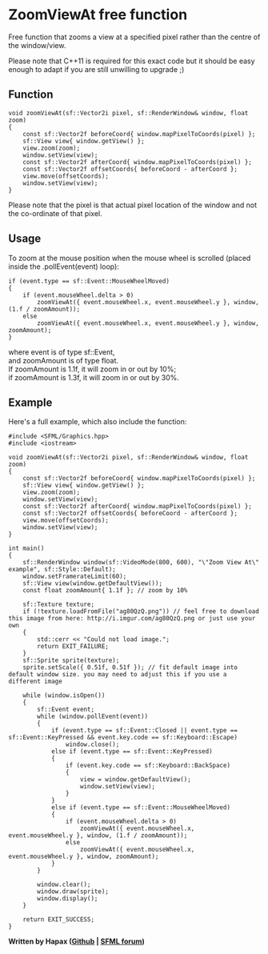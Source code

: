 # ZoomViewAt free function

Free function that zooms a view at a specified pixel rather than the centre of the window/view.

Please note that C++11 is required for this exact code but it should be easy enough to adapt if you are still unwilling to upgrade ;)

## Function
	void zoomViewAt(sf::Vector2i pixel, sf::RenderWindow& window, float zoom)
	{
		const sf::Vector2f beforeCoord{ window.mapPixelToCoords(pixel) };
		sf::View view{ window.getView() };
		view.zoom(zoom);
		window.setView(view);
		const sf::Vector2f afterCoord{ window.mapPixelToCoords(pixel) };
		const sf::Vector2f offsetCoords{ beforeCoord - afterCoord };
		view.move(offsetCoords);
		window.setView(view);
	}

Please note that the pixel is that actual pixel location of the window and not the co-ordinate of that pixel.

## Usage
To zoom at the mouse position when the mouse wheel is scrolled (placed inside the .pollEvent(event) loop):

	if (event.type == sf::Event::MouseWheelMoved)
	{
		if (event.mouseWheel.delta > 0)
			zoomViewAt({ event.mouseWheel.x, event.mouseWheel.y }, window, (1.f / zoomAmount));
		else
			zoomViewAt({ event.mouseWheel.x, event.mouseWheel.y }, window, zoomAmount);
	}

where event is of type sf::Event,  
and zoomAmount is of type float.  
If zoomAmount is 1.1f, it will zoom in or out by 10%;  
if zoomAmount is 1.3f, it will zoom in or out by 30%.

## Example
Here's a full example, which also include the function:

	#include <SFML/Graphics.hpp>
	#include <iostream>

	void zoomViewAt(sf::Vector2i pixel, sf::RenderWindow& window, float zoom)
	{
		const sf::Vector2f beforeCoord{ window.mapPixelToCoords(pixel) };
		sf::View view{ window.getView() };
		view.zoom(zoom);
		window.setView(view);
		const sf::Vector2f afterCoord{ window.mapPixelToCoords(pixel) };
		const sf::Vector2f offsetCoords{ beforeCoord - afterCoord };
		view.move(offsetCoords);
		window.setView(view);
	}

	int main()
	{
		sf::RenderWindow window(sf::VideoMode(800, 600), "\"Zoom View At\" example", sf::Style::Default);
		window.setFramerateLimit(60);
		sf::View view(window.getDefaultView());
		const float zoomAmount{ 1.1f }; // zoom by 10%

		sf::Texture texture;
		if (!texture.loadFromFile("ag80QzQ.png")) // feel free to download this image from here: http://i.imgur.com/ag80QzQ.png or just use your own
		{
			std::cerr << "Could not load image.";
			return EXIT_FAILURE;
		}
		sf::Sprite sprite(texture);
		sprite.setScale({ 0.51f, 0.51f }); // fit default image into default window size. you may need to adjust this if you use a different image

		while (window.isOpen())
		{
			sf::Event event;
			while (window.pollEvent(event))
			{
				if (event.type == sf::Event::Closed || event.type == sf::Event::KeyPressed && event.key.code == sf::Keyboard::Escape)
					window.close();
				else if (event.type == sf::Event::KeyPressed)
				{
					if (event.key.code == sf::Keyboard::BackSpace)
					{
						view = window.getDefaultView();
						window.setView(view);
					}
				}
				else if (event.type == sf::Event::MouseWheelMoved)
				{
					if (event.mouseWheel.delta > 0)
						zoomViewAt({ event.mouseWheel.x, event.mouseWheel.y }, window, (1.f / zoomAmount));
					else
						zoomViewAt({ event.mouseWheel.x, event.mouseWheel.y }, window, zoomAmount);
				}
			}

			window.clear();
			window.draw(sprite);
			window.display();
		}
	
		return EXIT_SUCCESS;
	}

**Written by Hapax ([Github](http://github.com/hapaxia) | [SFML forum](http://en.sfml-dev.org/forums/index.php?action=profile;u=13086))**